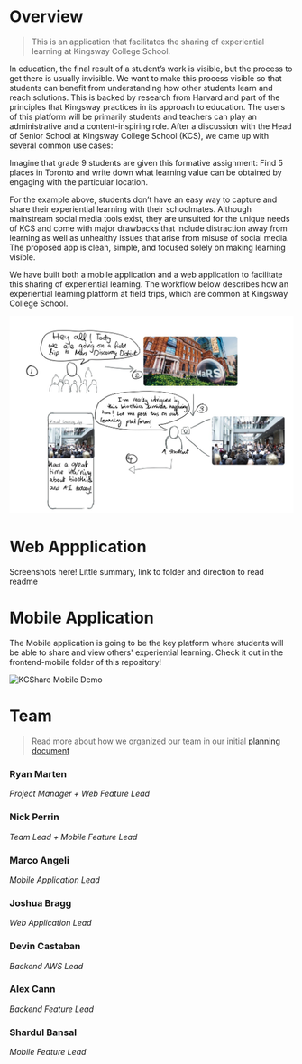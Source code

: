 # Overview
> This is an application that facilitates the sharing of experiential learning at Kingsway College School.

In education, the final result of a student’s work is visible, but the process to get there is usually invisible. We want to make this process visible so that students can benefit from understanding how other students learn and reach solutions. This is backed by research from Harvard and part of the principles that Kingsway practices in its approach to education. The users of this platform will be primarily students and teachers can play an administrative and a content-inspiring role. After a discussion with the Head of Senior School at Kingsway College School (KCS), we came up with several common use cases:

Imagine that grade 9 students are given this formative assignment: Find 5 places in Toronto and write down what learning value can be obtained by engaging with the particular location.

For the example above, students don’t have an easy way to capture and share their experiential learning with their schoolmates. Although mainstream social media tools exist, they are unsuited for the unique needs of KCS and come with major drawbacks that include distraction away from learning as well as unhealthy issues that arise from misuse of social media. The proposed app is clean, simple, and focused solely on making learning visible.

We have built both a mobile application and a web application to facilitate this sharing of experiential learning. The workflow below describes how an experiential learning platform at field trips, which are common at Kingsway College School.

![student storyboard](deliverables/deliverable-1/workflow.jpg)

# Web Appplication
Screenshots here!
Little summary, 
link to folder and direction to read readme

# Mobile Application
The Mobile application is going to be the key platform where students will be able to share and view others' experiential learning. Check it out in the frontend-mobile folder of this repository!

![KCShare Mobile Demo](demo/demo.gif)


# Team
> Read more about how we organized our team in our initial [planning document](deliverables/deliverable-1/planning.md)

### Ryan Marten
_Project Manager + Web Feature Lead_

### Nick Perrin
_Team Lead + Mobile Feature Lead_

### Marco Angeli 
_Mobile Application Lead_

### Joshua Bragg
_Web Application Lead_

### Devin Castaban
_Backend AWS Lead_

### Alex Cann
_Backend Feature Lead_

### Shardul Bansal
_Mobile Feature Lead_


